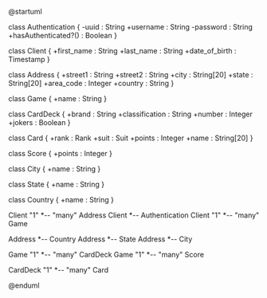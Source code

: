 @startuml

class Authentication {
  -uuid : String
  +username : String
  -password : String
  +hasAuthenticated?() : Boolean
}

class Client {
  +first_name : String
  +last_name : String
  +date_of_birth : Timestamp
}

class Address {
  +street1 : String
  +street2 : String
  +city : String[20]
  +state : String[20]
  +area_code : Integer
  +country : String
}

class Game {
  +name : String
}

class CardDeck {
  +brand : String
  +classification : String
  +number : Integer
  +jokers : Boolean
}

class Card {
  +rank : Rank
  +suit : Suit
  +points : Integer
  +name : String[20]
}

class Score {
  +points : Integer
}

class City {
  +name : String
}

class State {
  +name : String
}

class Country {
  +name : String
}

Client "1" *-- "many" Address
Client *-- Authentication
Client "1" *-- "many" Game

Address *-- Country
Address *-- State
Address *-- City

Game "1" *-- "many" CardDeck
Game "1" *-- "many" Score

CardDeck "1" *-- "many" Card

@enduml
